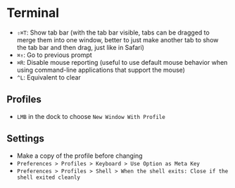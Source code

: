 # Terminal

- `⇧⌘T`: Show tab bar (with the tab bar visible, tabs can be dragged to merge them into one window, better to just make another tab to show the tab bar and then drag, just like in Safari)
- `⌘↑`: Go to previous prompt
- `⌘R`: Disable mouse reporting (useful to use default mouse behavior when using command-line applications that support the mouse)
- `^L`: Equivalent to clear

## Profiles

- `LMB` in the dock to choose `New Window With Profile`

## Settings

- Make a copy of the profile before changing
- `Preferences > Profiles > Keyboard > Use Option as Meta Key`
- `Preferences > Profiles > Shell > When the shell exits: Close if the shell exited cleanly`
